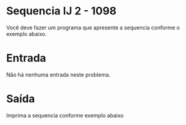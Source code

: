 # Sequencia IJ 2 - 1098

Você deve fazer um programa que apresente a sequencia conforme o exemplo abaixo.

# Entrada
Não há nenhuma entrada neste problema.

# Saída
Imprima a sequencia conforme exemplo abaixo